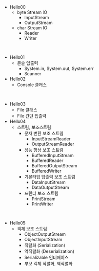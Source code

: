 - Hello00
    - byte Stream IO
        - InputStream
        - OutputStream
    - char Stream IO
        - Reader
        - Writer

<br>

- Hello01
    - 콘솔 입출력
        - System.in, System.out, System.err
        - Scanner
- Hello02
    - Console 클래스


<br>

- Hello03
    - File 클래스
    - File 간단 입출력
- Hello04
    - 스트림, 보조스트림
        - 문자 변환 보조 스트림
            - InputStreamReader
            - OutputStreamReader
        - 성능 향상 보조 스트림
            - BufferedInputStream
            - BufferedReader
            - BufferedOutputStream
            - BufferedWriter
        - 기본타입 입출력 보조 스트림
            - DataInputStream
            - DataOutputStream
        - 프린터 보조 스트림
            - PrintStream
            - PrintWriter

<br>

- Hello05
    - 객체 보조 스트림
        - ObjectOutputStream
        - ObjectInputStream
        - 직렬화 (Serialization)
        - 역직렬화 (Deserialization)
        - Serializable 인터페이스
        - 부모 객체 직렬화, 역직렬화
